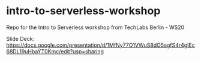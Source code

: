 # intro-to-serverless-workshop
Repo for the Intro to Serverless workshop from TechLabs Berlin - WS20 

Slide Deck: https://docs.google.com/presentation/d/1MfNy77O1VWuS8dO5agfS4r4gIEc68DL19uHbaYT0Kmc/edit?usp=sharing
